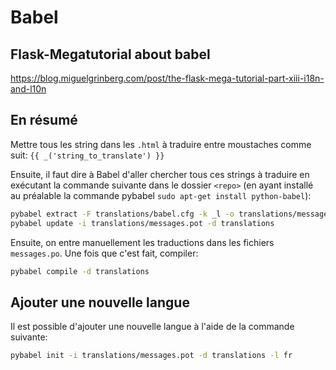 # Babel

## Flask-Megatutorial about babel

<https://blog.miguelgrinberg.com/post/the-flask-mega-tutorial-part-xiii-i18n-and-l10n>

## En résumé

Mettre tous les string dans les `.html` à traduire entre moustaches comme suit:  `{{ _('string_to_translate') }}`

Ensuite, il faut dire à Babel d'aller chercher tous ces strings à traduire en exécutant la commande suivante dans le dossier `<repo>` (en ayant installé au préalable la commande pybabel `sudo apt-get install python-babel`):

```bash
pybabel extract -F translations/babel.cfg -k _l -o translations/messages.pot .
pybabel update -i translations/messages.pot -d translations
```

Ensuite, on entre manuellement les traductions dans les fichiers `messages.po`. Une fois que c'est fait, compiler:

```bash
pybabel compile -d translations
```

## Ajouter une nouvelle langue

Il est possible d'ajouter une nouvelle langue à l'aide de la commande suivante:

```bash
pybabel init -i translations/messages.pot -d translations -l fr
```

